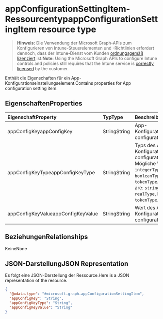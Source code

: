 # <a name="appconfigurationsettingitem-resource-type"></a><span data-ttu-id="14c21-101">appConfigurationSettingItem-Ressourcentyp</span><span class="sxs-lookup"><span data-stu-id="14c21-101">appConfigurationSettingItem resource type</span></span>

> <span data-ttu-id="14c21-102">**Hinweis:** Die Verwendung der Microsoft Graph-APIs zum Konfigurieren von Intune-Steuerelementen und -Richtlinien erfordert dennoch, dass der Intune-Dienst vom Kunden [ordnungsgemäß lizenziert](https://go.microsoft.com/fwlink/?linkid=839381) ist.</span><span class="sxs-lookup"><span data-stu-id="14c21-102">**Note:** Using the Microsoft Graph APIs to configure Intune controls and policies still requires that the Intune service is [correctly licensed](https://go.microsoft.com/fwlink/?linkid=839381) by the customer.</span></span>

<span data-ttu-id="14c21-103">Enthält die Eigenschaften für ein App-Konfigurationseinstellungselement.</span><span class="sxs-lookup"><span data-stu-id="14c21-103">Contains properties for App configuration setting item.</span></span>
## <a name="properties"></a><span data-ttu-id="14c21-104">Eigenschaften</span><span class="sxs-lookup"><span data-stu-id="14c21-104">Properties</span></span>
|<span data-ttu-id="14c21-105">Eigenschaft</span><span class="sxs-lookup"><span data-stu-id="14c21-105">Property</span></span>|<span data-ttu-id="14c21-106">Typ</span><span class="sxs-lookup"><span data-stu-id="14c21-106">Type</span></span>|<span data-ttu-id="14c21-107">Beschreibung</span><span class="sxs-lookup"><span data-stu-id="14c21-107">Description</span></span>|
|:---|:---|:---|
|<span data-ttu-id="14c21-108">appConfigKey</span><span class="sxs-lookup"><span data-stu-id="14c21-108">appConfigKey</span></span>|<span data-ttu-id="14c21-109">String</span><span class="sxs-lookup"><span data-stu-id="14c21-109">String</span></span>|<span data-ttu-id="14c21-110">App-Konfigurationsschlüssel</span><span class="sxs-lookup"><span data-stu-id="14c21-110">app configuration key.</span></span>|
|<span data-ttu-id="14c21-111">appConfigKeyType</span><span class="sxs-lookup"><span data-stu-id="14c21-111">appConfigKeyType</span></span>|<span data-ttu-id="14c21-112">String</span><span class="sxs-lookup"><span data-stu-id="14c21-112">String</span></span>|<span data-ttu-id="14c21-113">Typs des App-Konfigurationsschlüssels.</span><span class="sxs-lookup"><span data-stu-id="14c21-113">app configuration key type.</span></span> <span data-ttu-id="14c21-114">Mögliche Werte: `stringType`, `integerType`, `realType`, `booleanType`, `tokenType`.</span><span class="sxs-lookup"><span data-stu-id="14c21-114">Possible values are: `stringType`, `integerType`, `realType`, `booleanType`, `tokenType`.</span></span>|
|<span data-ttu-id="14c21-115">appConfigKeyValue</span><span class="sxs-lookup"><span data-stu-id="14c21-115">appConfigKeyValue</span></span>|<span data-ttu-id="14c21-116">String</span><span class="sxs-lookup"><span data-stu-id="14c21-116">String</span></span>|<span data-ttu-id="14c21-117">Wert des App-Konfigurationsschlüssels</span><span class="sxs-lookup"><span data-stu-id="14c21-117">app configuration key value.</span></span>|

## <a name="relationships"></a><span data-ttu-id="14c21-118">Beziehungen</span><span class="sxs-lookup"><span data-stu-id="14c21-118">Relationships</span></span>
<span data-ttu-id="14c21-119">Keine</span><span class="sxs-lookup"><span data-stu-id="14c21-119">None</span></span>
## <a name="json-representation"></a><span data-ttu-id="14c21-120">JSON-Darstellung</span><span class="sxs-lookup"><span data-stu-id="14c21-120">JSON Representation</span></span>
<span data-ttu-id="14c21-121">Es folgt eine JSON-Darstellung der Ressource.</span><span class="sxs-lookup"><span data-stu-id="14c21-121">Here is a JSON representation of the resource.</span></span>
<!-- {
  "blockType": "resource",
  "keyProperty": "id",
  "@odata.type": "microsoft.graph.appConfigurationSettingItem"
}
-->
``` json
{
  "@odata.type": "#microsoft.graph.appConfigurationSettingItem",
  "appConfigKey": "String",
  "appConfigKeyType": "String",
  "appConfigKeyValue": "String"
}
```



